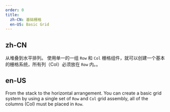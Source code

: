 ```yaml
---
order: 0
title:
  zh-CN: 基础栅格
  en-US: Basic Grid
---
```


## zh-CN

从堆叠到水平排列。
使用单一的一组 `Row` 和 `Col` 栅格组件，就可以创建一个基本的栅格系统，所有列（Col）必须放在 `Row` 内。。

## en-US

From the stack to the horizontal arrangement.
You can create a basic grid system by using a single set of `Row` and `Col` grid assembly, all of the columns (Col) must be placed in `Row`.
